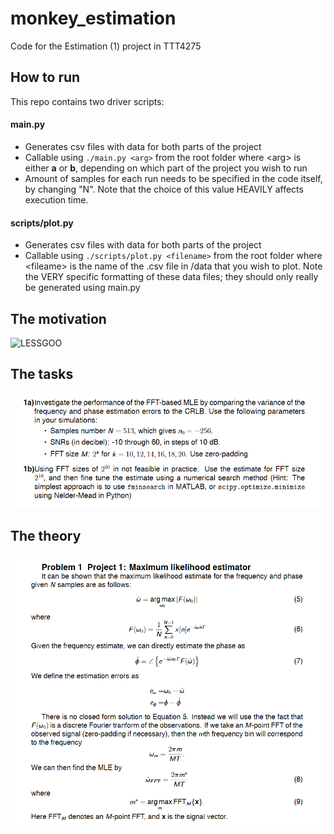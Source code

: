 # monkey_estimation
Code for the Estimation (1) project in TTT4275

## How to run
This repo contains two driver scripts:
#### main.py
* Generates csv files with data for both parts of the project
* Callable using `./main.py <arg>` from the root folder where \<arg> is either **a** or **b**, depending on which part of the project you wish to run
* Amount of samples for each run needs to be specified in the code itself, by changing "N". Note that the choice of this value
HEAVILY affects execution time.

#### scripts/plot.py
* Generates csv files with data for both parts of the project
* Callable using `./scripts/plot.py <filename>` from the root folder where \<fileame> is the name of the .csv file in /data that you wish to plot. Note the VERY specific formatting of these data files; they should only really be generated using main.py

## The motivation
![LESSGOO](https://i.redd.it/bklujml6pek61.jpg)

## The tasks
![Tasks](./resources/estimation_tasks.png)

## The theory
![Theory](./resources/estimation_theory.png)


